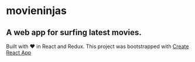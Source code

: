 # movieninjas

A web app for surfing latest movies.
---
Built with ❤ in React and Redux.
This project was bootstrapped with [Create React App](https://github.com/facebook/create-react-app)
